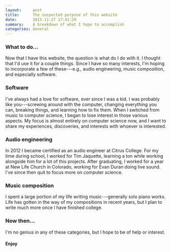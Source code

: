 ```yaml
---
layout:     post
title:      The suspected purpose of this website
date:       2015-11-27 17:41:29
summary:    A breakdown of what I hope to accomplish
categories: General
---
```


### What to do...
Now that I have this website, the question is what do I do with it. I thought that I'd use it for a couple things. Since I have so many interests, I'm hoping to incorporate a few of these---e.g., audio engineering, music composition, and especially software. 

### Software
I've always had a love for software, ever since I was a kid. I was probably like you---screwing around with the computer, changing everything you can, breaking things, and learning how to fix them. When I switched from music to computer science, I began to lose interest in those various aspects. My focus is almost entirely on computer science now, and I want to share my experiences, discoveries, and interests with whoever is interested.

### Audio engineering
In 2012 I became certified as an audio engineer at Citrus College. For my time during school, I worked for Tim Jaquette, learning a ton while working alongside him for a lot of this projects. After graduating, I worked for a year at New Life Church in Colorado, working for Evan Duran doing live sound. I've since then quit to focus more on computer science.

### Music composition
I spent a large portion of my life writing music---generally solo piano works. Life has gotten in the way of my compositions in recent years, but I plan to write much more once I have finished college.

### Now then...
I'm no genius in any of these categories, but I hope to be of help or interest.

#### Enjoy


